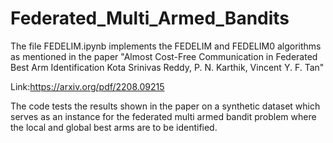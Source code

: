 # Federated_Multi_Armed_Bandits

The file FEDELIM.ipynb implements the FEDELIM and FEDELIM0 algorithms as mentioned in the paper "Almost Cost-Free Communication in Federated Best Arm Identification
Kota Srinivas Reddy, P. N. Karthik, Vincent Y. F. Tan"

Link:https://arxiv.org/pdf/2208.09215

The code tests the results shown in the paper on a synthetic dataset which serves as an instance for the federated multi armed bandit problem where the local and global best arms are to be identified.
